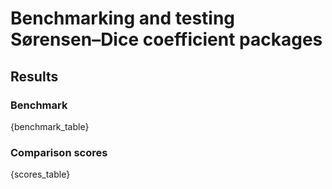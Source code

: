 # Benchmarking and testing Sørensen–Dice coefficient packages

## Results
### Benchmark
{benchmark_table}

### Comparison scores
{scores_table}
